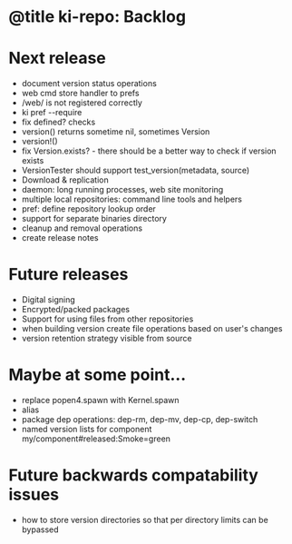 # @title ki-repo: Backlog

# Next release
* document version status operations
* web cmd store handler to prefs
* /web/ is not registered correctly
* ki pref --require
* fix defined? checks
* version() returns sometime nil, sometimes Version
* version!()
* fix Version.exists? - there should be a better way to check if version exists
* VersionTester should support test_version(metadata, source)
* Download & replication
* daemon: long running processes, web site monitoring
* multiple local repositories: command line tools and helpers
* pref: define repository lookup order
* support for separate binaries directory
* cleanup and removal operations
* create release notes

# Future releases
* Digital signing
* Encrypted/packed packages
* Support for using files from other repositories
* when building version create file operations based on user's changes
* version retention strategy visible from source

# Maybe at some point...
* replace popen4.spawn with Kernel.spawn
* alias
* package dep operations: dep-rm, dep-mv, dep-cp, dep-switch
* named version lists for component my/component#released:Smoke=green

# Future backwards compatability issues
* how to store version directories so that per directory limits can be bypassed
